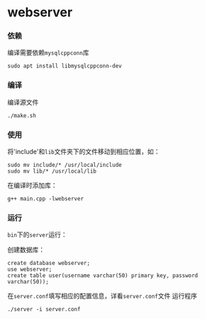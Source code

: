 # webserver

### 依赖
编译需要依赖`mysqlcppconn`库
```
sudo apt install libmysqlcppconn-dev
```

### 编译
编译源文件
```
./make.sh
```

### 使用
将'include'和`lib`文件夹下的文件移动到相应位置，如：
```
sudo mv include/* /usr/local/include
sudo mv lib/* /usr/local/lib
```

在编译时添加库：
```
g++ main.cpp -lwebserver
```

### 运行
`bin`下的`server`运行：

创建数据库：
```
create database webserver;
use webserver;
create table user(username varchar(50) primary key, password varchar(50));
```

在`server.conf`填写相应的配置信息，详看`server.conf`文件
运行程序
```
./server -i server.conf
```


